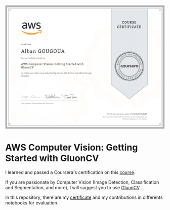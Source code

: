 ![My certificate](./My_certificate.png)
# AWS Computer Vision: Getting Started with GluonCV
I learned and passed a Coursera's certification on this [course](https://www.coursera.org/learn/aws-computer-vision-gluoncv/home/welcome).

If you are passionate by Computer Vision (Image Detection, Classification and Segmentation, and more), I will suggest you to use [GluonCV](https://gluon-cv.mxnet.io/install.html).

In this repository, there are my [certificate](./ "Coursera NLDQR7F3Z3BA.pdf") and my contributions in differents notebooks for evaluation.
